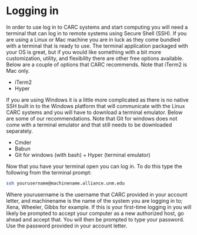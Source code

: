 # Logging in

In order to use log in to CARC systems and start computing you will need a terminal that can log in to remote systems using Secure Shell (SSH). If you are using a Linux or Mac machine you are in luck as they come bundled with a terminal that is ready to use. The terminal application packaged with your OS is great, but if you would like something with a bit more customization, utility, and flexibility there are other free options available. Below are a couple of options that CARC recommends. Note that iTerm2 is Mac only.


* iTerm2
* Hyper


If you are using Windows it is a little more complicated as there is no native SSH built in to the Windows platform that will communicate with the Linux CARC systems and you will have to download a terminal emulator. Below are some of our recommendations. Note that Git for windows does not come with a terminal emulator and that still needs to be downloaded separately. 


* Cmder
* Babun
* Git for windows (with bash) + Hyper (terminal emulator)


Now that you have your terminal open you can log in. To do this type the following from the terminal prompt:

```bash
ssh yourusername@machinename.alliance.unm.edu
```

Where yourusername is the username that CARC provided in your account letter, and machinename is the name of the system you are logging in to; Xena, Wheeler, Gibbs for example. If this is your first-time logging in you will likely be prompted to accept your computer as a new authorized host, go ahead and accept that. You will then be prompted to type your password. Use the password provided in your account letter.

